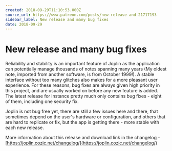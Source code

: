 ```yaml
---
created: 2018-09-29T11:10:53.000Z
source_url: https://www.patreon.com/posts/new-release-and-21717193
sidebar_label: New release and many bug fixes
date: 2018-09-29
---
```


# New release and many bug fixes

Reliability and stability is an important feature of Joplin as the application can potentially manage thousands of notes spanning many years (My oldest note, imported from another software, is from October 1999!). A stable interface without too many glitches also makes for a more pleasant user experience. For these reasons, bug fixes are always given high priority in this project, and are usually worked on before any new feature is added. The latest release for instance pretty much only contains bug fixes - eight of them, including one security fix.

Joplin is not bug free yet, there are still a few issues here and there, that sometimes depend on the user's hardware or configuration, and others that are hard to replicate or fix, but the app is getting there - more stable with each new release.

More information about this release and download link in the changelog - [https://joplin.cozic.net/changelog/](https://joplin.cozic.net/changelog/)